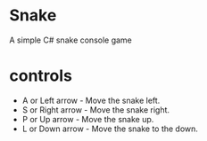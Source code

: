 # Snake
A simple C# snake console game

# controls
* A or Left arrow - Move the snake left.
* S or Right arrow - Move the snake right.
* P or Up arrow - Move the snake up.
* L or Down arrow - Move the snake to the down.
